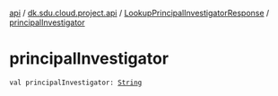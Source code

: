 [api](../../index.md) / [dk.sdu.cloud.project.api](../index.md) / [LookupPrincipalInvestigatorResponse](index.md) / [principalInvestigator](./principal-investigator.md)

# principalInvestigator

`val principalInvestigator: `[`String`](https://kotlinlang.org/api/latest/jvm/stdlib/kotlin/-string/index.html)